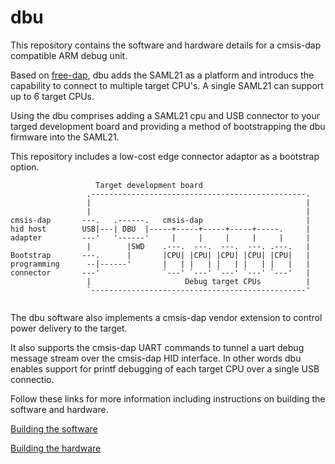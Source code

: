 # dbu

This repository contains the software and hardware details for a cmsis-dap compatible ARM debug unit.

Based on [free-dap](https://github.com/ataradov/free-dap), dbu adds the SAML21 as a platform and introducs the capability to connect to multiple target CPU's.  A single SAML21 can support up to 6 target CPUs.

Using the dbu comprises adding a SAML21 cpu and USB connector to your targed development board and providing a method of bootstrapping the dbu firmware into the SAML21.

This repository includes a low-cost edge connector adaptor as a bootstrap option.

```
                   Target development board
                 .------------------------------------------------.
                 |                                                |
                 |                                                |          
cmsis-dap       ---.   .------.   cmsis-dap                       |  
hid host        USB|---| DBU  |-----+-----+-----+-----+-----.     |   
adapter         ---'   '------'     |     |     |     |     |     |   
                 |        |SWD    .---.  ---.  ---.  ---. .---.   |   
Bootstrap       ---.      |       |CPU| |CPU| |CPU| |CPU| |CPU|   |
programming      --|------'       |   | |   | |   | |   | |   |   |
connector       ---'              `---' `---' `---' `---' `---'   |
                 |                     Debug target CPUs          |
                 `------------------------------------------------'
		
```

The dbu software also implements a cmsis-dap vendor extension to control power delivery to the target.

It also supports the cmsis-dap UART commands to tunnel a uart debug message stream over the cmsis-dap HID interface.  In other words dbu enables support for printf debugging of each target CPU over a single USB connectio.

Follow these links for more information including instructions on building the software and hardware.

[Building the software](https://github.com/brucebiotech/dbu/blob/main/software/README.md)

[Building the hardware](https://github.com/brucebiotech/dbu/blob/main/hardware/README.md)
